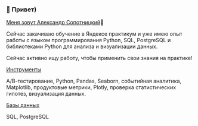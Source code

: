 ### 👋 Привет)   
[Меня зовут Александр Сопотницкий](https://github.com/Smera993)🙋
  
Сейчас закачиваю обучение в Яндексе практикум и уже имею опыт работы с языком программирования Python, SQL, PostgreSQL и библиотеками Python для анализа и визуализации данных. 
  
Сейчас активно ищу работу, чтобы применить свои знания на практике!
  
[Инструменты](https://github.com/Smera993) 
  
А/В-тестирование, Python, Pandas, Seaborn, событийная аналитика, Matplotlib, продуктовые метрики, Plotly, проверка статистических гипотез, визуализация данных.
  
[Базы данных](https://github.com/Smera993)
  
SQL, PostgreSQL
